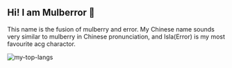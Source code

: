 ## Hi! I am Mulberror 👋
This name is the fusion of mulberry and error. 
My Chinese name sounds very similar to mulberry in Chinese pronunciation, and Isla(Error) is my most favourite acg charactor.

<!--
**mulberror/mulberror** is a ✨ _special_ ✨ repository because its `README.md` (this file) appears on your GitHub profile.
https://github.com/durgeshsamariya/awesome-github-profile-readme-templates/blob/master/templates/preccrep.md?plain=1
Here are some ideas to get you started:

- 🔭 I’m currently working on ...
- 🌱 I’m currently learning ...
- 👯 I’m looking to collaborate on ...
- 🤔 I’m looking for help with ...
- 💬 Ask me about ...
- 📫 How to reach me: ...
- 😄 Pronouns: ...
- ⚡ Fun fact: ...
-->
![my-top-langs](https://github-readme-stats.vercel.app/api/top-langs/?username=mulberror&layout=compact)
